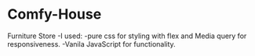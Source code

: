 # Comfy-House
Furniture Store
-I used: 
-pure css for styling with flex and
Media query for responsiveness.
-Vanila JavaScript for functionality.

